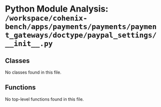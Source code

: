 # Python Module Analysis: `/workspace/cohenix-bench/apps/payments/payments/payment_gateways/doctype/paypal_settings/__init__.py`

## Classes

No classes found in this file.


## Functions

No top-level functions found in this file.
